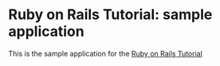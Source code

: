 # Ruby on Rails Tutorial: sample application

This is the sample application for the [Ruby on Rails Tutorial](http://railstutorial.org) 